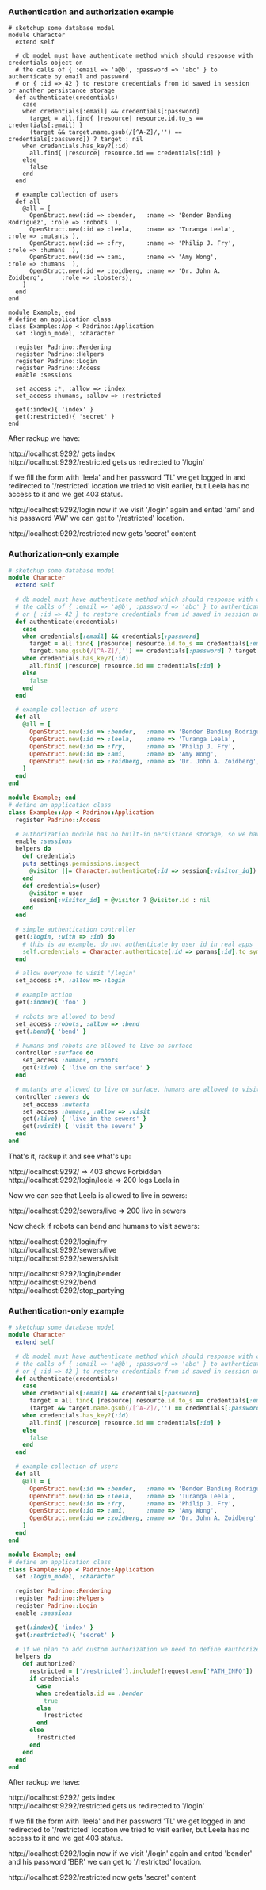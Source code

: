 ### Authentication and authorization example

```
# sketchup some database model
module Character
  extend self

  # db model must have authenticate method which should response with credentials object on
  # the calls of { :email => 'a@b', :password => 'abc' } to authenticate by email and password
  # or { :id => 42 } to restore credentials from id saved in session or another persistance storage
  def authenticate(credentials)
    case
    when credentials[:email] && credentials[:password]
      target = all.find{ |resource| resource.id.to_s == credentials[:email] }
      (target && target.name.gsub(/[^A-Z]/,'') == credentials[:password]) ? target : nil
    when credentials.has_key?(:id)
      all.find{ |resource| resource.id == credentials[:id] }
    else
      false
    end
  end

  # example collection of users
  def all
    @all = [
      OpenStruct.new(:id => :bender,   :name => 'Bender Bending Rodriguez', :role => :robots  ),
      OpenStruct.new(:id => :leela,    :name => 'Turanga Leela',            :role => :mutants ),
      OpenStruct.new(:id => :fry,      :name => 'Philip J. Fry',            :role => :humans  ),
      OpenStruct.new(:id => :ami,      :name => 'Amy Wong',                 :role => :humans  ),
      OpenStruct.new(:id => :zoidberg, :name => 'Dr. John A. Zoidberg',     :role => :lobsters),
    ]
  end
end

module Example; end
# define an application class
class Example::App < Padrino::Application
  set :login_model, :character

  register Padrino::Rendering
  register Padrino::Helpers
  register Padrino::Login
  register Padrino::Access
  enable :sessions

  set_access :*, :allow => :index
  set_access :humans, :allow => :restricted

  get(:index){ 'index' }
  get(:restricted){ 'secret' }
end
```

After rackup we have:

http://localhost:9292/ gets index  
http://localhost:9292/restricted gets us redirected to '/login'

If we fill the form with 'leela' and her password 'TL' we get logged in and
redirected to '/restricted' location we tried to visit earlier, but Leela has
no access to it and we get 403 status.

http://localhost:9292/login now if we visit '/login' again and ented 'ami'
and his password 'AW' we can get to '/restricted' location.

http://localhost:9292/restricted now gets 'secret' content

### Authorization-only example

```ruby
# sketchup some database model
module Character
  extend self

  # db model must have authenticate method which should response with credentials object on
  # the calls of { :email => 'a@b', :password => 'abc' } to authenticate by email and password
  # or { :id => 42 } to restore credentials from id saved in session or another persistance storage
  def authenticate(credentials)
    case
    when credentials[:email] && credentials[:password]
      target = all.find{ |resource| resource.id.to_s == credentials[:email] }
      target.name.gsub(/[^A-Z]/,'') == credentials[:password] ? target : nil
    when credentials.has_key?(:id)
      all.find{ |resource| resource.id == credentials[:id] }
    else
      false
    end
  end

  # example collection of users
  def all
    @all = [
      OpenStruct.new(:id => :bender,   :name => 'Bender Bending Rodriguez', :role => :robots  ),
      OpenStruct.new(:id => :leela,    :name => 'Turanga Leela',            :role => :mutants ),
      OpenStruct.new(:id => :fry,      :name => 'Philip J. Fry',            :role => :humans  ),
      OpenStruct.new(:id => :ami,      :name => 'Amy Wong',                 :role => :humans  ),
      OpenStruct.new(:id => :zoidberg, :name => 'Dr. John A. Zoidberg',     :role => :lobsters),
    ]
  end
end

module Example; end
# define an application class
class Example::App < Padrino::Application
  register Padrino::Access

  # authorization module has no built-in persistance storage, so we have to implement it:
  enable :sessions
  helpers do
    def credentials
    puts settings.permissions.inspect
      @visitor ||= Character.authenticate(:id => session[:visitor_id])
    end
    def credentials=(user)
      @visitor = user
      session[:visitor_id] = @visitor ? @visitor.id : nil
    end
  end

  # simple authentication controller
  get(:login, :with => :id) do
    # this is an example, do not authenticate by user id in real apps
    self.credentials = Character.authenticate(:id => params[:id].to_sym)
  end

  # allow everyone to visit '/login'
  set_access :*, :allow => :login

  # example action
  get(:index){ 'foo' }

  # robots are allowed to bend
  set_access :robots, :allow => :bend
  get(:bend){ 'bend' }

  # humans and robots are allowed to live on surface
  controller :surface do
    set_access :humans, :robots
    get(:live) { 'live on the surface' }
  end

  # mutants are allowed to live on surface, humans are allowed to visit
  controller :sewers do
    set_access :mutants
    set_access :humans, :allow => :visit
    get(:live) { 'live in the sewers' }
    get(:visit) { 'visit the sewers' }
  end
end
```

That's it, rackup it and see what's up:

http://localhost:9292/ => 403 shows Forbidden  
http://localhost:9292/login/leela => 200 logs Leela in

Now we can see that Leela is allowed to live in sewers:

http://localhost:9292/sewers/live => 200 live in sewers

Now check if robots can bend and humans to visit sewers:

http://localhost:9292/login/fry  
http://localhost:9292/sewers/live  
http://localhost:9292/sewers/visit

http://localhost:9292/login/bender  
http://localhost:9292/bend  
http://localhost:9292/stop_partying

### Authentication-only example

```ruby
# sketchup some database model
module Character
  extend self

  # db model must have authenticate method which should response with credentials object on
  # the calls of { :email => 'a@b', :password => 'abc' } to authenticate by email and password
  # or { :id => 42 } to restore credentials from id saved in session or another persistance storage
  def authenticate(credentials)
    case
    when credentials[:email] && credentials[:password]
      target = all.find{ |resource| resource.id.to_s == credentials[:email] }
      (target && target.name.gsub(/[^A-Z]/,'') == credentials[:password]) ? target : nil
    when credentials.has_key?(:id)
      all.find{ |resource| resource.id == credentials[:id] }
    else
      false
    end
  end

  # example collection of users
  def all
    @all = [
      OpenStruct.new(:id => :bender,   :name => 'Bender Bending Rodriguez', :role => :robots  ),
      OpenStruct.new(:id => :leela,    :name => 'Turanga Leela',            :role => :mutants ),
      OpenStruct.new(:id => :fry,      :name => 'Philip J. Fry',            :role => :humans  ),
      OpenStruct.new(:id => :ami,      :name => 'Amy Wong',                 :role => :humans  ),
      OpenStruct.new(:id => :zoidberg, :name => 'Dr. John A. Zoidberg',     :role => :lobsters),
    ]
  end
end

module Example; end
# define an application class
class Example::App < Padrino::Application
  set :login_model, :character

  register Padrino::Rendering
  register Padrino::Helpers
  register Padrino::Login
  enable :sessions

  get(:index){ 'index' }
  get(:restricted){ 'secret' }

  # if we plan to add custom authorization we need to define #authorized? helper
  helpers do
    def authorized?
      restricted = ['/restricted'].include?(request.env['PATH_INFO'])
      if credentials
        case 
        when credentials.id == :bender
          true
        else
          !restricted
        end
      else
        !restricted
      end
    end
  end
end
```

After rackup we have:

http://localhost:9292/ gets index  
http://localhost:9292/restricted gets us redirected to '/login'

If we fill the form with 'leela' and her password 'TL' we get logged in and
redirected to '/restricted' location we tried to visit earlier, but Leela has
no access to it and we get 403 status.

http://localhost:9292/login now if we visit '/login' again and ented 'bender'
and his password 'BBR' we can get to '/restricted' location.

http://localhost:9292/restricted now gets 'secret' content
